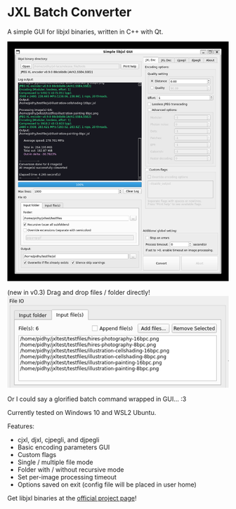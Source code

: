 # JXL Batch Converter
A simple GUI for libjxl binaries, written in C++ with Qt.

![Screnshot](simplelibjxlgui-v03.png)

(new in v0.3) Drag and drop files / folder directly!
![Screnshot-DragNDrop](simplelibjxlgui-v03-filelists.png)

Or I could say a glorified batch command wrapped in GUI... :3

Currently tested on Windows 10 and WSL2 Ubuntu.

Features:
- cjxl, djxl, cjpegli, and djpegli
- Basic encoding parameters GUI
- Custom flags
- Single / multiple file mode
- Folder with / without recursive mode
- Set per-image processing timeout
- Options saved on exit (config file will be placed in user home)

Get libjxl binaries at the [official project page](https://github.com/libjxl/libjxl)!
